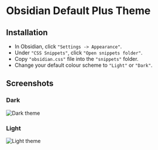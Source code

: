 # Obsidian Default Plus Theme

## Installation

- In Obsidian, click `"Settings -> Appearance"`.
- Under `"CSS Snippets"`, click `"Open snippets folder"`.
- Copy `"obsidian.css"` file into the `"snippets"` folder.
- Change your default colour scheme to `"Light"` or `"Dark"`.

## Screenshots

### Dark

![Dark theme](https://github.com/itsgg/obsidian-default-plus/raw/main/screenshots/dark.png)

### Light

![Light theme](https://github.com/itsgg/obsidian-default-plus/raw/main/screenshots/light.png)
